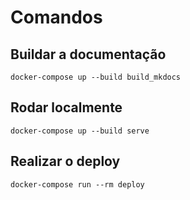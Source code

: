 # Comandos

## Buildar a documentação

```
docker-compose up --build build_mkdocs
```

## Rodar localmente

```
docker-compose up --build serve  
```


## Realizar o deploy

```
docker-compose run --rm deploy 
```

